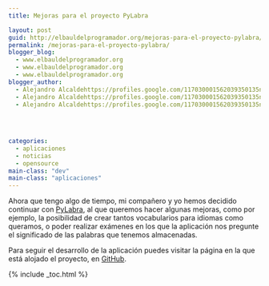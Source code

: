 ```yaml
---
title: Mejoras para el proyecto PyLabra

layout: post
guid: http://elbauldelprogramador.org/mejoras-para-el-proyecto-pylabra/
permalink: /mejoras-para-el-proyecto-pylabra/
blogger_blog:
  - www.elbauldelprogramador.org
  - www.elbauldelprogramador.org
  - www.elbauldelprogramador.org
blogger_author:
  - Alejandro Alcaldehttps://profiles.google.com/117030001562039350135noreply@blogger.com
  - Alejandro Alcaldehttps://profiles.google.com/117030001562039350135noreply@blogger.com
  - Alejandro Alcaldehttps://profiles.google.com/117030001562039350135noreply@blogger.com

  
  
  
categories:
  - aplicaciones
  - noticias
  - opensource
main-class: "dev"
main-class: "aplicaciones"
---
```

<div class="icopy">
</div>

Ahora que tengo algo de tiempo, mi compañero y yo hemos decidido continuar con [PyLabra][1], al que queremos hacer algunas mejoras, como por ejemplo, la posibilidad de crear tantos vocabularios para idiomas como queramos, o poder realizar exámenes en los que la aplicación nos pregunte el significado de las palabras que tenemos almacenadas.

Para seguir el desarrollo de la aplicación puedes visitar la página en la que está alojado el proyecto, en [GitHub][2].



 [1]: http://bashyc.blogspot.com/p/proyecto-pylabra.html
 [2]: https://github.com/algui91/PyLabra

{% include _toc.html %}
